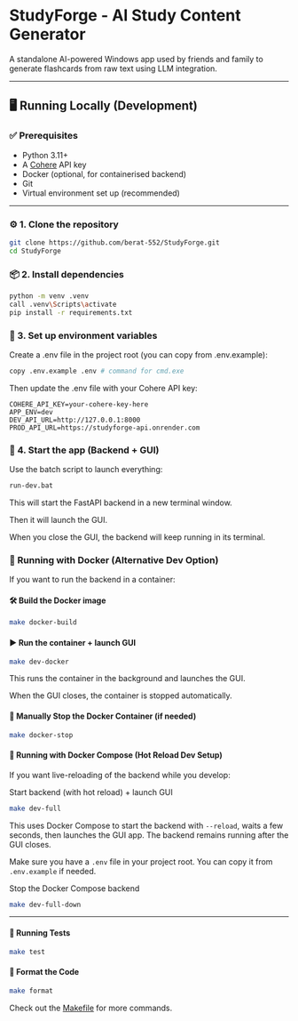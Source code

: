 ﻿# StudyForge - AI Study Content Generator

A standalone AI-powered Windows app used by friends and family to generate flashcards from raw text using LLM integration.

---

## 🖥️ Running Locally (Development)

### ✅ Prerequisites

- Python 3.11+
- A [Cohere](https://cohere.com/) API key
- Docker (optional, for containerised backend)
- Git
- Virtual environment set up (recommended)

---

### ⚙️ 1. Clone the repository

```bash
git clone https://github.com/berat-552/StudyForge.git
cd StudyForge
```

### 📦 2. Install dependencies
```bash
python -m venv .venv
call .venv\Scripts\activate
pip install -r requirements.txt
```

### 🔑 3. Set up environment variables
Create a .env file in the project root (you can copy from .env.example):

```bash
copy .env.example .env # command for cmd.exe
```

Then update the .env file with your Cohere API key:

```env
COHERE_API_KEY=your-cohere-key-here
APP_ENV=dev
DEV_API_URL=http://127.0.0.1:8000
PROD_API_URL=https://studyforge-api.onrender.com
```

### 🚀 4. Start the app (Backend + GUI)
Use the batch script to launch everything:

```bash
run-dev.bat
```
This will start the FastAPI backend in a new terminal window. 

Then it will launch the GUI.

When you close the GUI, the backend will keep running in its terminal.

### 🐳 Running with Docker (Alternative Dev Option)
If you want to run the backend in a container:

#### 🛠️ Build the Docker image
```bash
make docker-build
```

#### ▶️ Run the container + launch GUI
```bash
make dev-docker
```
This runs the container in the background and launches the GUI.

When the GUI closes, the container is stopped automatically.

#### 🛑 Manually Stop the Docker Container (if needed)
```bash
make docker-stop
```

#### 🐳 Running with Docker Compose (Hot Reload Dev Setup)
If you want live-reloading of the backend while you develop:

Start backend (with hot reload) + launch GUI
```bash
make dev-full
```

This uses Docker Compose to start the backend with `--reload`, waits a few seconds, then launches the GUI app.
The backend remains running after the GUI closes.

Make sure you have a `.env` file in your project root. You can copy it from `.env.example` if needed.

Stop the Docker Compose backend
```bash
make dev-full-down
```
---
#### 🧪 Running Tests
```bash
make test
```

#### 🧹 Format the Code
```bash
make format
```

Check out the [Makefile](./Makefile) for more commands.
